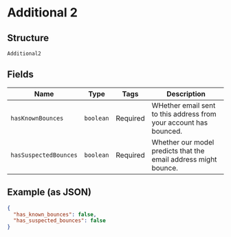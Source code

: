 
# Additional 2

## Structure

`Additional2`

## Fields

| Name | Type | Tags | Description |
|  --- | --- | --- | --- |
| `hasKnownBounces` | `boolean` | Required | WHether email sent to this address from your account has bounced. |
| `hasSuspectedBounces` | `boolean` | Required | Whether our model predicts that the email address might bounce. |

## Example (as JSON)

```json
{
  "has_known_bounces": false,
  "has_suspected_bounces": false
}
```

